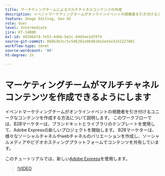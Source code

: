 ```yaml
---
title: マーケティングチームによるマルチチャネルコンテンツの作成
description: イベントマーケティングチームがオンラインイベントの視聴者を引き付けるユニークなコンテンツを作成する方法について説明します
feature: Image Editing, Gen AI
role: User
level: Intermediate
jira: KT-14000
exl-id: 49206474-7e53-446b-be2c-8445ee1df0f4
source-git-commit: 068b3b3cc5c5d6281e06d810a1ee5e3242227881
workflow-type: tm+mt
source-wordcount: '96'
ht-degree: 1%

---
```


# マーケティングチームがマルチチャネルコンテンツを作成できるようにします

イベントマーケティングチームがオンラインイベントの視聴者を引き付けるユニークなコンテンツを作成する方法について説明します。 このワークフローでは、B2Bマーケターは、ブランドキットとライブラリのテンプレートを使用して、Adobe Expressの新しいプロジェクトを開始します。 B2Bマーケターは、様々なソーシャルチャネルやwebチャネルのバリエーションを作成し、ソーシャルメディアやビデオホスティングプラットフォームでコンテンツを共有しています。

このチュートリアルでは、新しい[Adobe Express](https://www.adobe.com/express/)を使用します。

>[!VIDEO](https://video.tv.adobe.com/v/3424446?quality=12&learn=on&hidetitle=true)
